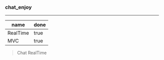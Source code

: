 ### chat_enjoy

_____________________________

|     name    |     done    |
| ----------- | ----------- |
|   RealTime  |    true     |
|     MVC     |    true     |

>Chat RealTime 
